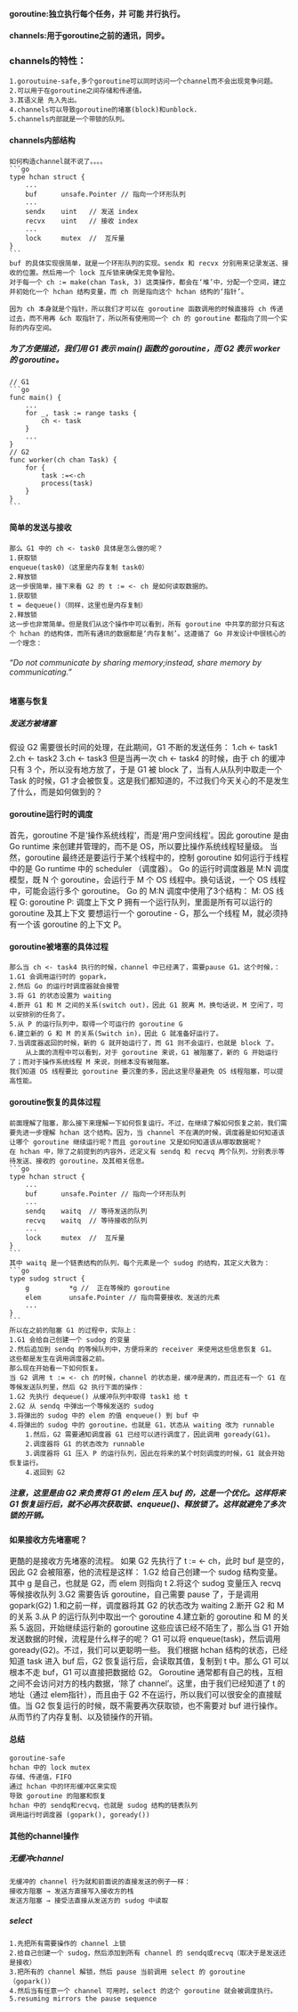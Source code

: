 #### goroutine:独立执行每个任务，并  可能 并行执行。
#### channels:用于goroutine之前的通讯，同步。
### channels的特性：
	1.goroutuine-safe,多个goroutine可以同时访问一个channel而不会出现竞争问题。
	2.可以用于在goroutine之间存储和传递值。
	3.其语义是 先入先出。
	4.channels可以导致goroutine的堵塞(block)和unblock.
	5.channels内部就是一个带锁的队列。
#### channels内部结构
	如何构造channel就不说了。。。。
	```go
	type hchan struct {
  		...
  		buf      unsafe.Pointer // 指向一个环形队列
  		...
  		sendx    uint   // 发送 index
  		recvx    uint   // 接收 index
  		...
  		lock     mutex  //  互斥量
	}
	```
	buf 的具体实现很简单，就是一个环形队列的实现。sendx 和 recvx 分别用来记录发送、接收的位置。然后用一个 lock 互斥锁来确保无竞争冒险。
	对于每一个 ch := make(chan Task, 3) 这类操作，都会在‘堆’中，分配一个空间，建立并初始化一个 hchan 结构变量，而 ch 则是指向这个 hchan 结构的‘指针’。

	因为 ch 本身就是个指针，所以我们才可以在 goroutine 函数调用的时候直接将 ch 传递过去，而不用再 &ch 取指针了，所以所有使用同一个 ch 的 goroutine 都指向了同一个实际的内存空间。
##### 为了方便描述，我们用 G1 表示 main() 函数的 goroutine，而 G2 表示 worker 的 goroutine。
	// G1
	```go
	func main() {
  		...
  		for _, task := range tasks {
    		ch <- task
  		}
  		...
	}
	// G2
	func worker(ch chan Task) {
  		for {
    		task :=<-ch
    		process(task)
 		}
	}
	```
#### 简单的发送与接收
	那么 G1 中的 ch <- task0 具体是怎么做的呢？
	1.获取锁
	enqueue(task0)（这里是内存复制 task0）
	2.释放锁
	这一步很简单，接下来看 G2 的 t := <- ch 是如何读取数据的。
	1.获取锁
	t = dequeue()（同样，这里也是内存复制）
	2.释放锁
	这一步也非常简单。但是我们从这个操作中可以看到，所有 goroutine 中共享的部分只有这个 hchan 的结构体，而所有通讯的数据都是‘内存复制’。这遵循了 Go 并发设计中很核心的一个理念：
###### “Do not communicate by sharing memory;instead, share memory by communicating.”
#### 堵塞与恢复
##### 发送方被堵塞
假设 G2 需要很长时间的处理，在此期间，G1 不断的发送任务：
	1.ch <- task1
	2.ch <- task2
	3.ch <- task3
但是当再一次 ch <- task4 的时候，由于 ch 的缓冲只有 3 个，所以没有地方放了，于是 G1 被 block 了，当有人从队列中取走一个 Task 的时候，G1 才会被恢复。这是我们都知道的，不过我们今天关心的不是发生了什么，而是如何做到的？
#### goroutine运行时的调度
首先，goroutine 不是‘操作系统线程’，而是‘用户空间线程’。因此 goroutine 是由 Go runtime 来创建并管理的，而不是 OS，所以要比操作系统线程轻量级。
当然，goroutine 最终还是要运行于某个线程中的，控制 goroutine 如何运行于线程中的是 Go runtime 中的 scheduler （调度器）。
Go 的运行时调度器是 M:N 调度模型，既 N 个 goroutine，会运行于 M 个 OS 线程中。换句话说，一个 OS 线程中，可能会运行多个 goroutine。
Go 的 M:N 调度中使用了3个结构：
M: OS 线程
G: goroutine
P: 调度上下文
P 拥有一个运行队列，里面是所有可以运行的 goroutine 及其上下文
要想运行一个 goroutine - G，那么一个线程 M，就必须持有一个该 goroutine 的上下文 P。
#### goroutine被堵塞的具体过程
	那么当 ch <- task4 执行的时候，channel 中已经满了，需要pause G1。这个时候，：
	1.G1 会调用运行时的 gopark，
	2.然后 Go 的运行时调度器就会接管
	3.将 G1 的状态设置为 waiting
	4.断开 G1 和 M 之间的关系(switch out)，因此 G1 脱离 M，换句话说，M 空闲了，可以安排别的任务了。
	5.从 P 的运行队列中，取得一个可运行的 goroutine G
	6.建立新的 G 和 M 的关系(Switch in)，因此 G 就准备好运行了。
	7.当调度器返回的时候，新的 G 就开始运行了，而 G1 则不会运行，也就是 block 了。
		从上面的流程中可以看到，对于 goroutine 来说，G1 被阻塞了，新的 G 开始运行了；而对于操作系统线程 M 来说，则根本没有被阻塞。
	我们知道 OS 线程要比 goroutine 要沉重的多，因此这里尽量避免 OS 线程阻塞，可以提高性能。
#### goroutine恢复的具体过程
	前面理解了阻塞，那么接下来理解一下如何恢复运行。不过，在继续了解如何恢复之前，我们需要先进一步理解 hchan 这个结构。因为，当 channel 不在满的时候，调度器是如何知道该让哪个 goroutine 继续运行呢？而且 goroutine 又是如何知道该从哪取数据呢？
	在 hchan 中，除了之前提到的内容外，还定义有 sendq 和 recvq 两个队列，分别表示等待发送、接收的 goroutine，及其相关信息。
	```go
	type hchan struct {
  		...
  		buf      unsafe.Pointer // 指向一个环形队列
  		...
  		sendq    waitq  // 等待发送的队列
  		recvq    waitq  // 等待接收的队列
  		...
  		lock     mutex  //  互斥量
	}
	```
	其中 waitq 是一个链表结构的队列，每个元素是一个 sudog 的结构，其定义大致为：
	```go
	type sudog struct {
  		g          *g //  正在等候的 goroutine
  		elem       unsafe.Pointer // 指向需要接收、发送的元素
  		...
	}	
	```
	所以在之前的阻塞 G1 的过程中，实际上：
	1.G1 会给自己创建一个 sudog 的变量
	2.然后追加到 sendq 的等候队列中，方便将来的 receiver 来使用这些信息恢复 G1。
	这些都是发生在调用调度器之前。
	那么现在开始看一下如何恢复。
	当 G2 调用 t := <- ch 的时候，channel 的状态是，缓冲是满的，而且还有一个 G1 在等候发送队列里，然后 G2 执行下面的操作：
	1.G2 先执行 dequeue() 从缓冲队列中取得 task1 给 t
	2.G2 从 sendq 中弹出一个等候发送的 sudog
	3.将弹出的 sudog 中的 elem 的值 enqueue() 到 buf 中
	4.将弹出的 sudog 中的 goroutine，也就是 G1，状态从 waiting 改为 runnable
		1.然后，G2 需要通知调度器 G1 已经可以进行调度了，因此调用 goready(G1)。
		2.调度器将 G1 的状态改为 runnable
		3.调度器将 G1 压入 P 的运行队列，因此在将来的某个时刻调度的时候，G1 就会开始恢复运行。
		4.返回到 G2
##### 注意，这里是由 G2 来负责将 G1 的 elem 压入 buf 的，这是一个优化。这样将来 G1 恢复运行后，就不必再次获取锁、enqueue()、释放锁了。这样就避免了多次锁的开销。
#### 如果接收方先堵塞呢？
更酷的是接收方先堵塞的流程。
如果 G2 先执行了 t := <- ch，此时 buf 是空的，因此 G2 会被阻塞，他的流程是这样：
1.G2 给自己创建一个 sudog 结构变量。其中 g 是自己，也就是 G2，而 elem 则指向 t
2.将这个 sudog 变量压入 recvq 等候接收队列
3.G2 需要告诉 goroutine，自己需要 pause 了，于是调用 gopark(G2)
	1.和之前一样，调度器将其 G2 的状态改为 waiting
	2.断开 G2 和 M 的关系
	3.从 P 的运行队列中取出一个 goroutine
	4.建立新的 goroutine 和 M 的关系
	5.返回，开始继续运行新的 goroutine
这些应该已经不陌生了，那么当 G1 开始发送数据的时候，流程是什么样子的呢？
G1 可以将 enqueue(task)，然后调用 goready(G2)。不过，我们可以更聪明一些。
我们根据 hchan 结构的状态，已经知道 task 进入 buf 后，G2 恢复运行后，会读取其值，复制到 t 中。那么 G1 可以根本不走 buf，G1 可以直接把数据给 G2。
Goroutine 通常都有自己的栈，互相之间不会访问对方的栈内数据，‘除了 channel’。这里，由于我们已经知道了 t 的地址（通过 elem指针），而且由于 G2 不在运行，所以我们可以很安全的直接赋值。当 G2 恢复运行的时候，既不需要再次获取锁，也不需要对 buf 进行操作。从而节约了内存复制、以及锁操作的开销。
#### 总结
	goroutine-safe
	hchan 中的 lock mutex
	存储、传递值，FIFO
	通过 hchan 中的环形缓冲区来实现
	导致 goroutine 的阻塞和恢复
	hchan 中的 sendq和recvq，也就是 sudog 结构的链表队列
	调用运行时调度器 (gopark(), goready())
#### 其他的channel操作
##### 无缓冲channel
	无缓冲的 channel 行为就和前面说的直接发送的例子一样：
	接收方阻塞 → 发送方直接写入接收方的栈
	发送方阻塞 → 接受法直接从发送方的 sudog 中读取
##### select
	1.先把所有需要操作的 channel 上锁
	2.给自己创建一个 sudog，然后添加到所有 channel 的 sendq或recvq（取决于是发送还是接收）
	3.把所有的 channel 解锁，然后 pause 当前调用 select 的 goroutine（gopark()）
	4.然后当有任意一个 channel 可用时，select 的这个 goroutine 就会被调度执行。
	5.resuming mirrors the pause sequence





